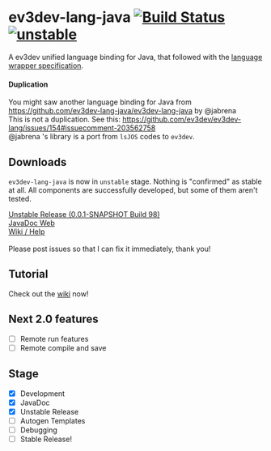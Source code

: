 # ev3dev-lang-java [![Build Status](https://travis-ci.org/mob41/ev3dev-lang-java.svg?branch=master)](https://travis-ci.org/mob41/ev3dev-lang-java) [![unstable](http://badges.github.io/stability-badges/dist/unstable.svg)](https://github.com/mob41/ev3dev-lang-java/releases/tag/unstable-0.0.1-SNAPSHOT-B98)
A ev3dev unified language binding for Java, that followed with the [language wrapper specification](http://ev3dev-lang.readthedocs.org/en/latest/spec.html).

#### Duplication
You might saw another language binding for Java from https://github.com/ev3dev-lang-java/ev3dev-lang-java by @jabrena<br>
This is not a duplication. See this: https://github.com/ev3dev/ev3dev-lang/issues/154#issuecomment-203562758<br>
@jabrena 's library is a port from ```lsJOS``` codes to ```ev3dev```.

## Downloads 
```ev3dev-lang-java``` is now in ```unstable``` stage. Nothing is "confirmed" as stable at all. All components are successfully developed, but some of them aren't tested.

[Unstable Release (0.0.1-SNAPSHOT Build 98)](https://github.com/mob41/ev3dev-lang-java/releases/tag/unstable-0.0.1-SNAPSHOT-B98)<br>
[JavaDoc Web](https://mob41.github.io/ev3dev-lang-java/javadoc)<br>
[Wiki / Help](https://github.com/mob41/ev3dev-lang-java/wiki)<br>
<br>
Please post issues so that I can fix it immediately, thank you!

## Tutorial
Check out the [wiki](https://github.com/mob41/ev3dev-lang-java/wiki) now!

## Next 2.0 features
- [ ] Remote run features
- [ ] Remote compile and save

## Stage
- [x] Development
- [x] JavaDoc
- [x] Unstable Release
- [ ] Autogen Templates
- [ ] Debugging
- [ ] Stable Release!
